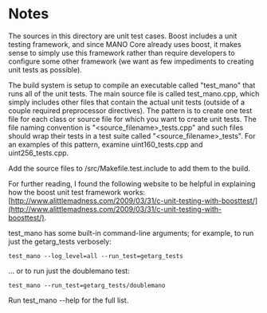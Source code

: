 # Notes
The sources in this directory are unit test cases.  Boost includes a
unit testing framework, and since MANO Core already uses boost, it makes
sense to simply use this framework rather than require developers to
configure some other framework (we want as few impediments to creating
unit tests as possible).

The build system is setup to compile an executable called "test_mano"
that runs all of the unit tests.  The main source file is called
test_mano.cpp, which simply includes other files that contain the
actual unit tests (outside of a couple required preprocessor
directives).  The pattern is to create one test file for each class or
source file for which you want to create unit tests.  The file naming
convention is "<source_filename>_tests.cpp" and such files should wrap
their tests in a test suite called "<source_filename>_tests".  For an
examples of this pattern, examine uint160_tests.cpp and
uint256_tests.cpp.

Add the source files to /src/Makefile.test.include to add them to the build.

For further reading, I found the following website to be helpful in
explaining how the boost unit test framework works:
[http://www.alittlemadness.com/2009/03/31/c-unit-testing-with-boosttest/](http://www.alittlemadness.com/2009/03/31/c-unit-testing-with-boosttest/).

test_mano has some built-in command-line arguments; for
example, to run just the getarg_tests verbosely:

    test_mano --log_level=all --run_test=getarg_tests

... or to run just the doublemano test:

    test_mano --run_test=getarg_tests/doublemano

Run  test_mano --help   for the full list.

